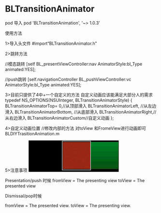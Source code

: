 # BLTransitionAnimator

pod 导入 pod 'BLTransitionAnimation', '~> 1.0.3'

使用方法

1>导入头文件
#import“BLTransitionAnimator.h”

2>跳转方法

//模态跳转
[self BL_presentViewController:nav AnimatorStyle:bl_Type animated:YES];

//push跳转
[self.navigationController BL_pushViewController:vc AnimatorStyle:bl_Type animated:YES];

3>目前只提供了4中+一个自定义的方法  自定义动画应该能满足大部分人的需求
typedef NS_OPTIONS(NSUInteger, BLTransitionAnimatorStyle) {
BLTransitionAnimatorTop= 0,//从顶部滑入
BLTransitionAnimatorLeft, //从左边滑入
BLTransitionAnimatorBottom, //从底部滑入
BLTransitionAnimatorRight,//从右边滑入
BLTransitionAnimatorCustom//自定义动画
};

4>自定义动画位置
//修改内部的方法 对toView 和FromeView进行动画即可
BLDIYTrasitionAnimation.m

5>注意事项
 ![img](https://github.com/IceTears1/BLTransitionAnimator/blob/master/1457407017129336.gif)

Presentation/push 时候
fromView = The presenting view
toView   = The presented view

Dismissal/pop时候

fromView = The presented view.
toView   = The presenting view.
